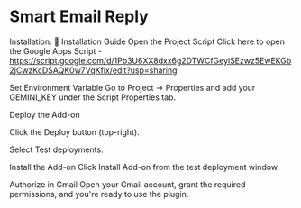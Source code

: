 # Smart Email Reply

Installation.
🔧 Installation Guide
Open the Project Script
Click here to open the Google Apps Script - https://script.google.com/d/1Pb3U6XX8dxx6g2DTWCfGeyiSEzwz5EwEKGb2jCwzKcDSAQK0w7VqKfix/edit?usp=sharing

Set Environment Variable
Go to Project → Properties and add your GEMINI_KEY under the Script Properties tab.

Deploy the Add-on

Click the Deploy button (top-right).

Select Test deployments.

Install the Add-on
Click Install Add-on from the test deployment window.

Authorize in Gmail
Open your Gmail account, grant the required permissions, and you're ready to use the plugin.


